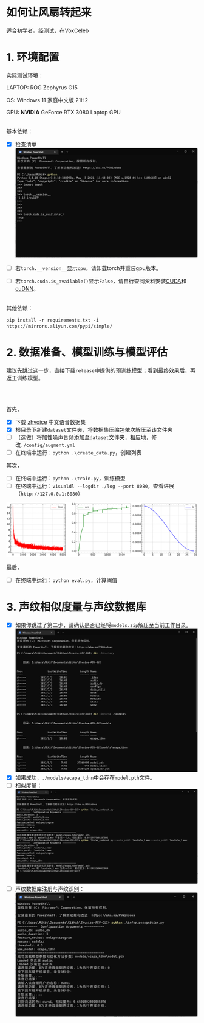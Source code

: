 # 如何让风扇转起来
适合初学者。经测试，在VoxCeleb

# 1. 环境配置
实际测试环境：

LAPTOP: ROG Zephyrus G15

OS: Windows 11 家庭中文版 21H2

GPU: **NVIDIA** GeForce RTX 3080 Laptop GPU

<br/>
基本依赖：

- [x] 检查清单
![img](DURUII/res/torch.png)
- [ ] 若`torch.__version__`显示`cpu`，请卸载torch并重装gpu版本。

- [ ] 若`torch.cuda.is_available()`显示`False`，请自行查阅资料安装[CUDA](https://developer.nvidia.com/cuda-downloads)和[cuDNN](https://developer.nvidia.com/rdp/cudnn-download)。


<br/>
其他依赖：

```shell
pip install -r requirements.txt -i https://mirrors.aliyun.com/pypi/simple/
```

# 2. 数据准备、模型训练与模型评估
建议先跳过这一步，直接下载`release`中提供的预训练模型；看到最终效果后，再返工训练模型。

<br/>
<br/>

首先，

- [x] 下载 [zhvoice](https://github.com/fighting41love/zhvoice) 中文语音数据集
- [x] 根目录下新建`dataset`文件夹，将数据集压缩包依次解压至该文件夹
- [ ] （选做）将加性噪声音频添加至`dataset`文件夹，相应地，修改`./config/augment.yml`
- [ ] 在终端中运行：`python .\create_data.py`，创建列表

其次，

- [ ] 在终端中运行：`python .\train.py`，训练模型
- [ ] 在终端中运行：`visualdl --logdir ./log --port 8080`，查看进展（`http://127.0.0.1:8080`）

![](DURUII/res/res.svg)

最后，

- [ ] 在终端中运行：`python eval.py`，计算阈值

# 3. 声纹相似度量与声纹数据库
- [x] 如果你跳过了第二步，请确认是否已经将`models.zip`解压至当前工作目录。
![img](DURUII/res/models.png)
- [x] 如果成功，`./models/ecapa_tdnn`中会存在`model.pth`文件。
- [ ] 相似度量：
![img](DURUII/res/contrast.png)
- [ ] 声纹数据库注册与声纹识别：
![img](DURUII/res/recg.png)